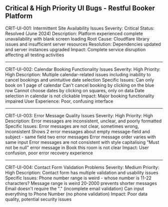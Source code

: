 ## Critical & High Priority UI Bugs - Restful Booker Platform


CRIT-UI-001: Intermittent Site Availability Issues
Severity: Critical
Status: Resolved (June 2024)
Description: Platform experienced complete unavailability with blank screen loading
Root Cause: Cloudflare library issues and insufficient server resources
Resolution: Dependencies updated and server instances upgraded
Impact: Complete service disruption affecting all testing activities

-------------------------------------------------------------------------------------

CRIT-UI-002: Calendar Booking Functionality Issues
Severity: High
Priority: High
Description: Multiple calendar-related issues including inability to cancel bookings and unintuitive date selection
Specific Issues:
Can only book on 1 page of calendar
Can't cancel booking by clicking on the blue row
Cannot choose dates by clicking on squares, only on data
Date selection in calendar is not clickable
Impact: Major booking functionality impaired
User Experience: Poor, confusing interface

-------------------------------------------------------------------------------------

CRIT-UI-003: Error Message Quality Issues
Severity: High
Priority: High
Description: Error messages are inconsistent, unclear, and poorly formatted
Specific Issues:
Error messages are not clear, sometimes wrong, inconsistent
Shows 2 error messages about empty message-field and subject - same field two error messages
Error message order varies with same input
Error messages are not consistent with style capitalising
"Must not be null" error message in Book this room is not clear
Impact: User confusion, poor error recovery experience

-------------------------------------------------------------------------------------

CRIT-UI-004: Contact Form Validation Problems
Severity: Medium
Priority: High
Description: Contact form has multiple validation and usability issues
Specific Issues:
Phone number range is weird - whose number is 11-22 characters?
Message range is weird 20-2000 prevents shorter messages
Email doesn't require the "." (incomplete email validation)
Can input everything to Phone Number (no phone validation)
Impact: Poor data quality, potential security issues